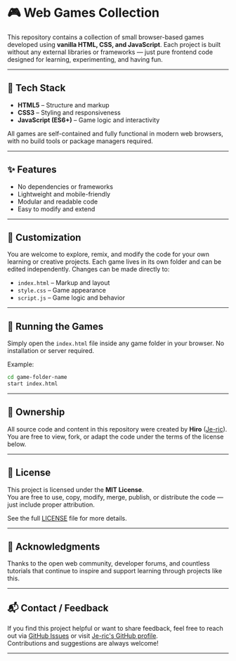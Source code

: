 # 🎮 Web Games Collection

This repository contains a collection of small browser-based games developed using **vanilla HTML, CSS, and JavaScript**. Each project is built without any external libraries or frameworks — just pure frontend code designed for learning, experimenting, and having fun.

---

## 🧰 Tech Stack

- **HTML5** – Structure and markup
- **CSS3** – Styling and responsiveness
- **JavaScript (ES6+)** – Game logic and interactivity

All games are self-contained and fully functional in modern web browsers, with no build tools or package managers required.

---

## ✨ Features

- No dependencies or frameworks
- Lightweight and mobile-friendly
- Modular and readable code
- Easy to modify and extend

---

## 🔧 Customization

You are welcome to explore, remix, and modify the code for your own learning or creative projects. Each game lives in its own folder and can be edited independently. Changes can be made directly to:
- `index.html` – Markup and layout
- `style.css` – Game appearance
- `script.js` – Game logic and behavior

---

## 🚀 Running the Games

Simply open the `index.html` file inside any game folder in your browser. No installation or server required.

Example:

```bash
cd game-folder-name
start index.html
```

---

## 🪪 Ownership

All source code and content in this repository were created by **Hiro** ([Je-ric](https://github.com/Je-ric)).  
You are free to view, fork, or adapt the code under the terms of the license below.

---

## 📜 License

This project is licensed under the **MIT License**.  
You are free to use, copy, modify, merge, publish, or distribute the code — just include proper attribution.

See the full [LICENSE](LICENSE) file for more details.

---

## 🙏 Acknowledgments

Thanks to the open web community, developer forums, and countless tutorials that continue to inspire and support learning through projects like this.

---

## 📬 Contact / Feedback

If you find this project helpful or want to share feedback, feel free to reach out via [GitHub Issues](https://github.com/Je-ric/Game-Zone/issues) or visit [Je-ric's GitHub profile](https://github.com/Je-ric).  
Contributions and suggestions are always welcome!

---

